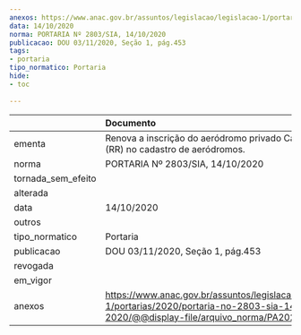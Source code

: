 ```yaml
---
anexos: https://www.anac.gov.br/assuntos/legislacao/legislacao-1/portarias/2020/portaria-no-2803-sia-14-10-2020/@@display-file/arquivo_norma/PA2020-2803.pdf
data: 14/10/2020
norma: PORTARIA Nº 2803/SIA, 14/10/2020
publicacao: DOU 03/11/2020, Seção 1, pág.453
tags:
- portaria
tipo_normatico: Portaria
hide: 
- toc 
 
---
```


|                    | Documento                                                                                                                                            |
|:-------------------|:-----------------------------------------------------------------------------------------------------------------------------------------------------|
| ementa             | Renova a inscrição do aeródromo privado Caraparu 4 (RR) no cadastro de aeródromos.                                                                   |
| norma              | PORTARIA Nº 2803/SIA, 14/10/2020                                                                                                                     |
| tornada_sem_efeito |                                                                                                                                                      |
| alterada           |                                                                                                                                                      |
| data               | 14/10/2020                                                                                                                                           |
| outros             |                                                                                                                                                      |
| tipo_normatico     | Portaria                                                                                                                                             |
| publicacao         | DOU 03/11/2020, Seção 1, pág.453                                                                                                                     |
| revogada           |                                                                                                                                                      |
| em_vigor           |                                                                                                                                                      |
| anexos             | https://www.anac.gov.br/assuntos/legislacao/legislacao-1/portarias/2020/portaria-no-2803-sia-14-10-2020/@@display-file/arquivo_norma/PA2020-2803.pdf |
